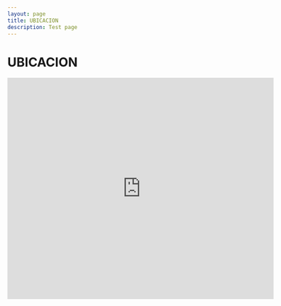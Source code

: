 ```yaml
---
layout: page
title: UBICACION 
description: Test page
---
```

# UBICACION

<div class="mapouter"><div class="gmap_canvas"><iframe width="600" height="500" id="gmap_canvas" src="https://maps.google.com/maps?q=cetys%2032&t=&z=13&ie=UTF8&iwloc=&output=embed" frameborder="0" scrolling="no" marginheight="0" marginwidth="0"></iframe><a href="https://123movies-to.org"></a><br><style>.mapouter{position:relative;text-align:right;height:500px;width:600px;}</style><a href="https://www.embedgooglemap.net">embed google map without iframe</a><style>.gmap_canvas {overflow:hidden;background:none!important;height:500px;width:600px;}</style></div></div>


